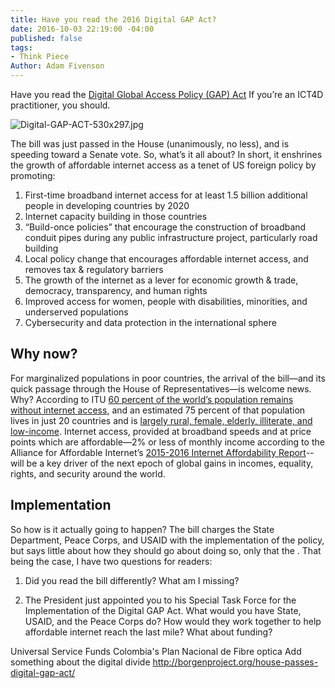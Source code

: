 ```yaml
---
title: Have you read the 2016 Digital GAP Act?
date: 2016-10-03 22:19:00 -04:00
published: false
tags:
- Think Piece
Author: Adam Fivenson
---
```


Have you read the [Digital Global Access Policy (GAP) Act](https://www.congress.gov/bill/114th-congress/house-bill/5537/text?) If you’re an ICT4D practitioner, you should. 

<!--more-->

![Digital-GAP-ACT-530x297.jpg](/uploads/Digital-GAP-ACT-530x297.jpg)

The bill was just passed in the House (unanimously, no less), and is speeding toward a Senate vote. So, what’s it all about? In short, it enshrines the growth of affordable internet access as a tenet of US foreign policy by promoting: 

1. First-time broadband internet access for at least 1.5 billion additional people in developing countries by 2020 
2. Internet capacity building in those countries
3. “Build-once policies” that encourage the construction of broadband conduit pipes during any public infrastructure project, particularly road building
4. Local policy change that encourages affordable internet access, and removes tax & regulatory barriers
5. The growth of the internet as a lever for economic growth & trade, democracy, transparency, and human rights
6. Improved access for women, people with disabilities, minorities, and underserved populations
7. Cybersecurity and data protection in the international sphere

## Why now?
For marginalized populations in poor countries, the arrival of the bill—and its quick passage through the House of Representatives—is welcome news. Why? According to ITU [60 percent of the world’s population remains without internet access](http://www.itu.int/en/ITU-D/Statistics/Documents/publications/misr2015/MISR2015-w5.pdf), and an estimated 75 percent of that population lives in just 20 countries and is [largely rural, female, elderly, illiterate, and low-income](https://www.congress.gov/bill/114th-congress/house-bill/5537/text?). Internet access, provided at broadband speeds and at price points which are affordable—2% or less of monthly income according to the Alliance for Affordable Internet’s [2015-2016 Internet Affordability Report](http://a4ai.org/affordability-report/)--will be a key driver of the next epoch of global gains in incomes, equality, rights, and security around the world. 

## Implementation
So how is it actually going to happen? The bill charges the State Department, Peace Corps, and USAID with the implementation of the policy, but says little about how they should go about doing so, only that the . That being the case, I have two questions for readers:

1. Did you read the bill differently? What am I missing? 

2. The President just appointed you to his Special Task Force for the Implementation of the Digital GAP Act. What would you have State, USAID, and the Peace Corps do? How would they work together to help affordable internet reach the last mile? What about funding? 


Universal Service Funds
Colombia's Plan Nacional de Fibre optica
Add something about the digital divide
http://borgenproject.org/house-passes-digital-gap-act/